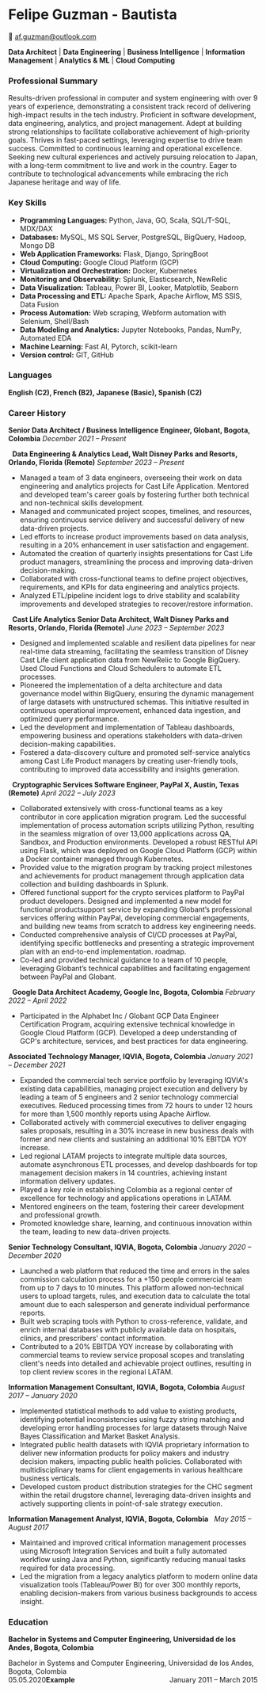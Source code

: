 # Felipe Guzman - Bautista
📧 af.guzman@outlook.com

<style>
.experience {
      display: inline-block;
      clear: both;
      }    
      .experience .title {
        float: right;
        font-weight: bold
      }      
      .experience .date {
        float: left;
      }
</style>


**Data Architect** | **Data Engineering** | **Business Intelligence** | **Information Management** | **Analytics & ML** | **Cloud Computing**

### Professional Summary
Results-driven professional in computer and system engineering with over 9 years of experience, demonstrating a consistent track record of delivering high-impact results in the tech industry. Proficient in software development, data engineering, analytics, and project management. Adept at building strong relationships to facilitate collaborative achievement of high-priority goals. Thrives in fast-paced settings, leveraging expertise to drive team success. Committed to continuous learning and operational excellence. Seeking new cultural experiences and actively pursuing relocation to Japan, with a long-term commitment to live and work in the country. Eager to contribute to technological advancements while embracing the rich Japanese heritage and way of life.

### Key Skills
- **Programming Languages:** Python, Java, GO, Scala, SQL/T-SQL, MDX/DAX
- **Databases:** MySQL, MS SQL Server, PostgreSQL, BigQuery, Hadoop, Mongo DB
- **Web Application Frameworks:** Flask, Django, SpringBoot
- **Cloud Computing:** Google Cloud Platform (GCP)
- **Virtualization and Orchestration:** Docker, Kubernetes
- **Monitoring and Observability:** Splunk, Elasticsearch, NewRelic 
- **Data Visualization:** Tableau, Power BI, Looker, Matplotlib, Seaborn
- **Data Processing and ETL:** Apache Spark, Apache Airflow, MS SSIS, Data Fusion 
- **Process Automation:** Web scraping, Webform automation with Selenium, Shell/Bash
- **Data Modeling and Analytics:** Jupyter Notebooks, Pandas, NumPy, Automated EDA
- **Machine Learning:** Fast AI, Pytorch, scikit-learn
- **Version control:** GIT, GitHub

### Languages 
**English (C2), French (B2), Japanese (Basic), Spanish (C2)**


### Career History

**Senior Data Architect / Business Intelligence Engineer, Globant, Bogota, Colombia**
*December 2021 – Present*

&nbsp;&nbsp;**Data Engineering & Analytics Lead, Walt Disney Parks and Resorts, Orlando, Florida (Remote)** *September 2023 – Present*
- Managed a team of 3 data engineers, overseeing their work on data engineering and analytics projects for Cast Life Application. Mentored and developed team's career goals by fostering further both technical and non-technical skills development.
- Managed and communicated project scopes, timelines, and resources, ensuring continuous service delivery and successful delivery of new data-driven
projects.
- Led efforts to increase product improvements based on data analysis, resulting in a 20% enhancement in user satisfaction and engagement.
- Automated the creation of quarterly insights presentations for Cast Life product managers, streamlining the process and improving data-driven decision-making.
- Collaborated with cross-functional teams to define project objectives, requirements, and KPIs for data engineering and analytics projects.
- Analyzed ETL/pipeline incident logs to drive stability and scalability improvements and developed strategies to recover/restore information.

&nbsp;&nbsp;**Cast Life Analytics Senior Data Architect, Walt Disney Parks and Resorts, Orlando, Florida (Remote)** *June 2023 – September 2023*
- Designed and implemented scalable and resilient data pipelines for near real-time data streaming, facilitating the seamless transition of Disney Cast Life client application data from NewRelic to Google BigQuery. Used Cloud Functions and Cloud Schedulers to automate ETL processes.
- Pioneered the implementation of a delta architecture and data governance model within BigQuery, ensuring the dynamic management of large datasets with unstructured schemas. This initiative resulted in continuous operational improvement, enhanced data ingestion, and optimized query performance.
- Led the development and implementation of Tableau dashboards, empowering business and operations stakeholders with data-driven decision-making capabilities.
- Fostered a data-discovery culture and promoted self-service analytics among Cast Life Product managers by creating user-friendly tools, contributing to improved data accessibility and insights generation.

&nbsp;&nbsp;**Cryptographic Services Software Engineer, PayPal X, Austin, Texas (Remote)** *April 2022 – July 2023*
- Collaborated extensively with cross-functional teams as a key contributor in core application migration program. Led the successful implementation of process automation scripts utilizing Python, resulting in the seamless migration of over 13,000 applications across QA, Sandbox, and Production environments. Developed a robust RESTful API using Flask, which was deployed on Google Cloud Platform (GCP) within a Docker container managed through Kubernetes.
- Provided value to the migration program by tracking project milestones and achievements for product management through application data collection and building dashboards in Splunk.
- Offered functional support for the crypto services platform to PayPal product developers. Designed and implemented a new model for functional productsupport service by expanding Globant’s professional services offering within PayPal, developing commercial engagements, and building new teams from scratch to address key engineering needs.
- Conducted comprehensive analysis of CI/CD processes at PayPal, identifying specific bottlenecks and presenting a strategic improvement plan with an end-to-end implementation. roadmap.
- Co-led and provided technical guidance to a team of 10 people, leveraging Globant’s technical capabilities and facilitating engagement between PayPal and Globant.

&nbsp;&nbsp;**Google Data Architect Academy, Google Inc, Bogota, Colombia** *February 2022 – April 2022*
- Participated in the Alphabet Inc / Globant GCP Data Engineer Certification Program, acquiring extensive technical knowledge in Google Cloud Platform (GCP). Developed a deep understanding of GCP's architecture, services, and best practices for data engineering.

**Associated Technology Manager, IQVIA, Bogota, Colombia** *January 2021 – December 2021*
- Expanded the commercial tech service portfolio by leveraging IQVIA's existing data capabilities, managing project execution and delivery by leading a team of 5 engineers and 2 senior technology commercial executives. Reduced processing times from 72 hours to under 12 hours for more than 1,500 monthly reports using Apache Airflow.
- Collaborated actively with commercial executives to deliver engaging sales proposals, resulting in a 30% increase in new business deals with former and new clients and sustaining an additional 10% EBITDA YOY increase.
- Led regional LATAM projects to integrate multiple data sources, automate asynchronous ETL processes, and develop dashboards for top management decision makers in 14 countries, achieving instant information delivery updates.
- Played a key role in establishing Colombia as a regional center of excellence for technology and applications operations in LATAM.
- Mentored engineers on the team, fostering their career development and professional growth.
- Promoted knowledge share, learning, and continuous innovation within the team, leading to new data-driven projects.

**Senior Technology Consultant, IQVIA, Bogota, Colombia** *January 2020 – December 2020*
- Launched a web platform that reduced the time and errors in the sales commission calculation process for a +150 people commercial team from up to 7 days to 10 minutes. This platform allowed non-technical users to upload targets, rules, and execution data to calculate the total amount due to each salesperson and generate individual performance reports.
- Built web scraping tools with Python to cross-reference, validate, and enrich internal databases with publicly available data on hospitals, clinics, and prescribers' contact information.
- Contributed to a 20% EBITDA YOY increase by collaborating with commercial teams to review service proposal scopes and translating client's needs into detailed and achievable project outlines, resulting in top client review scores in the regional LATAM.
  
**Information Management Consultant, IQVIA, Bogota, Colombia** *August 2017 – January 2020*
- Implemented statistical methods to add value to existing products, identifying potential inconsistencies using fuzzy string matching and developing error handling processes for large datasets through Naive Bayes Classification and Market Basket Analysis.
- Integrated public health datasets with IQVIA proprietary information to deliver new information products for policy makers and industry decision makers, impacting public health policies. Collaborated with multidisciplinary teams for client engagements in various healthcare business verticals.
- Developed custom product distribution strategies for the CHC segment within the retail drugstore channel, leveraging data-driven insights and actively supporting
clients in point-of-sale strategy execution. 

**Information Management Analyst, IQVIA, Bogota, Colombia** 
&nbsp;&nbsp;*May 2015 – August 2017*
- Maintained and improved critical information management processes using Microsoft Integration Services and built a fully automated workflow using Java and Python, significantly reducing manual tasks required for data processing.
- Led the migration from a legacy analytics platform to modern online data visualization tools (Tableau/Power BI) for over 300 monthly reports, enabling decision-makers from various business backgrounds to access insight. 


### Education
**Bachelor in Systems and Computer Engineering, Universidad de los Andes, Bogota, Colombia** 

<div style="display: block; clear: both">
      <span style="display: block; float: left">Bachelor in Systems and Computer Engineering, Universidad de los Andes, Bogota, Colombia</span>
      <span style="display: block; float: right">January 2011 – March 2015</span>
</div>




<div class="experience">
      <span class="title">Example</span>
      <span class="date">05.05.2020</span>
    </div>
